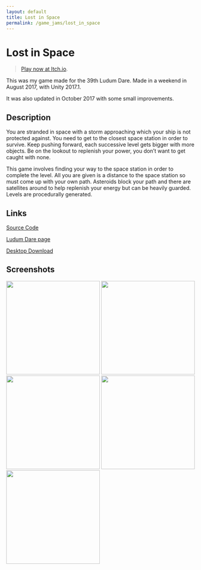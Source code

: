 ```yaml
---
layout: default
title: Lost in Space
permalink: /game_jams/lost_in_space
---
```


# Lost in Space
> [Play now at Itch.io](https://hellbladenz.itch.io/lost-in-space-webgl).

This was my game made for the 39th Ludum Dare. Made in a weekend in August 2017, with Unity 2017.1.

It was also updated in October 2017 with some small improvements.

## Description

You are stranded in space with a storm approaching which your ship is not protected against. You need to get to the closest space station in order to survive.
Keep pushing forward, each successive level gets bigger with more objects. Be on the lookout to replenish your power, you don’t want to get caught with none. 


This game involves finding your way to the space station in order to complete the level. All you are given is a distance to the space station so must come up with your own path. Asteroids block your path and there are satellites around to help replenish your energy but can be heavily guarded.
Levels are procedurally generated.

## Links

[Source Code](https://github.com/hellblade/LudumDare39)

[Ludum Dare page](https://ldjam.com/events/ludum-dare/39/lost-in-space)

[Desktop Download](https://hellbladenz.itch.io/lost-in-space)

## Screenshots

<a href="../../assets/images/game_jams/lost_in_space/1.png" data-lightbox="screenshots" data-title="Starting off"><img src="../../assets/images/game_jams/lost_in_space/1.png" width="250"/></a>
<a href="../../assets/images/game_jams/lost_in_space/2.png" data-lightbox="screenshots" data-title="Satellites are often guarded by towers"><img src="../../assets/images/game_jams/lost_in_space/2.png" width="250"/></a>
<a href="../../assets/images/game_jams/lost_in_space/3.png" data-lightbox="screenshots" data-title="Level complete includes bonus"><img src="../../assets/images/game_jams/lost_in_space/3.png" width="250"/></a>
<a href="../../assets/images/game_jams/lost_in_space/4.png" data-lightbox="screenshots" data-title="A shield can be engaged to defend from attacks"><img src="../../assets/images/game_jams/lost_in_space/4.png" width="250"/></a>
<a href="../../assets/images/game_jams/lost_in_space/5.png" data-lightbox="screenshots" data-title="The storm will approach if you are not quick enough"><img src="../../assets/images/game_jams/lost_in_space/5.png" width="250"/></a>